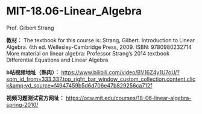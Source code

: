 # MIT-18.06-Linear_Algebra
Prof. Gilbert Strang 

**教材：**
The textbook for this course is: Strang, Gilbert. Introduction to Linear Algebra. 4th ed. Wellesley-Cambridge Press, 2009. ISBN: 9780980232714
More material on linear algebra: Professor Strang’s 2014 textbook Differential Equations and Linear Algebra

**b站视频地址（熟肉）：**
https://www.bilibili.com/video/BV16Z4y1U7oU/?spm_id_from=333.337.top_right_bar_window_custom_collection.content.click&amp;vd_source=f4947459b5d6d706e47b829256ca712f

**视频习题测试官方网址：**
https://ocw.mit.edu/courses/18-06-linear-algebra-spring-2010/
